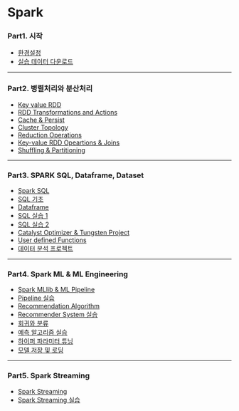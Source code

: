 # Spark

### Part1. 시작
- [환경설정](./Part1/README.md)
- [실습 데이터 다운로드](./Part1/README.md)

---

### Part2. 병렬처리와 분산처리
- [Key value RDD](./Part2/)
- [RDD Transformations and Actions]()
- [Cache & Persist]()
- [Cluster Topology]()
- [Reduction Operations]()
- [Key-value RDD Opeartions & Joins]()
- [Shuffling & Partitioning]()

---
### Part3. SPARK SQL, Dataframe, Dataset
- [Spark SQL]()
- [SQL 기초]()
- [Dataframe]()
- [SQL 실습 1]()
- [SQL 실습 2]()
- [Catalyst Optimizer & Tungsten Project]()
- [User defined Functions]()
- [데이터 분석 프로젝트]()

---
### Part4. Spark ML & ML Engineering
- [Spark MLlib & ML Pipeline]()
- [Pipeline 실습]()
- [Recommendation Algorithm]()
- [Recommender System 실습]()
- [회귀와 분류]()
- [예측 알고리즘 실습]()
- [하이퍼 파라미터 튜닝]()
- [모델 저장 및 로딩]()

---
### Part5. Spark Streaming 
- [Spark Streaming]()
- [Spark Streaming 실습]()